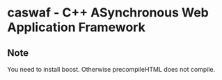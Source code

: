 # caswaf - C++ ASynchronous Web Application Framework

## Note
You need to install boost. Otherwise precompileHTML does not compile.
